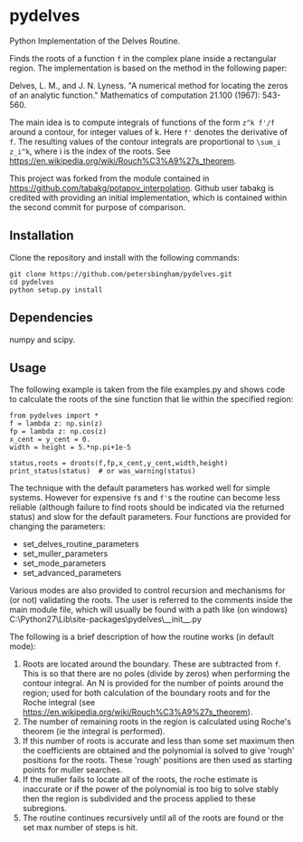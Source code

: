 # pydelves
Python Implementation of the Delves Routine.

Finds the roots of a function `f` in the complex plane inside a rectangular region.
The implementation is based on the method in the following paper:

 Delves, L. M., and J. N. Lyness. "A numerical method for locating the zeros of
 an analytic function." Mathematics of computation 21.100 (1967): 543-560.

The main idea is to compute integrals of functions of the form
`z^k f'/f` around a contour, for integer values of k. Here `f'` denotes the
derivative of `f`. The resulting values of the contour integrals are proportional
to `\sum_i z_i^k`, where i is the index of the roots. See https://en.wikipedia.org/wiki/Rouch%C3%A9%27s_theorem.

This project was forked from the module contained in https://github.com/tabakg/potapov_interpolation. Github user tabakg is credited with providing an initial implementation, which is contained within the second commit for purpose of comparison.

## Installation

Clone the repository and install with the following commands:

    git clone https://github.com/petersbingham/pydelves.git
    cd pydelves
    python setup.py install
    
## Dependencies

numpy and scipy.
    
## Usage

The following example is taken from the file examples.py and shows code to calculate the roots of the sine function that lie within the specified region:

    from pydelves import *
    f = lambda z: np.sin(z)
    fp = lambda z: np.cos(z)
    x_cent = y_cent = 0.
    width = height = 5.*np.pi+1e-5

    status,roots = droots(f,fp,x_cent,y_cent,width,height)
    print_status(status)  # or was_warning(status)
 
The technique with the default parameters has worked well for simple systems. However for expensive `f`s and `f'`s the routine can become less reliable (although failure to find roots should be indicated via the returned status) and slow for the default parameters. Four functions are provided for changing the parameters:
  * set_delves_routine_parameters
  * set_muller_parameters
  * set_mode_parameters
  * set_advanced_parameters

Various modes are also provided to control recursion and mechanisms for (or not) validating the roots. The user is referred to the comments inside the main module file, which will usually be found with a path like (on windows) C:\Python27\Lib\site-packages\pydelves\\_\_init__.py

The following is a brief description of how the routine works (in default mode):

1. Roots are located around the boundary. These are subtracted from `f`. This is so that there are no poles (divide by zeros) when performing the contour integral. An N is provided for the number of points around the region; used for both calculation of the boundary roots and for the Roche integral (see https://en.wikipedia.org/wiki/Rouch%C3%A9%27s_theorem).
2. The number of remaining roots in the region is calculated using Roche's theorem (ie the integral is performed).
3. If this number of roots is accurate and less than some set maximum then the coefficients are obtained and the polynomial is solved to give 'rough' positions for the roots. These 'rough' positions are then used as starting points for muller searches.
4. If the muller fails to locate all of the roots, the roche estimate is inaccurate or if the power of the polynomial is too big to solve stably then the region is subdivided and the process applied to these subregions. 
5. The routine continues recursively until all of the roots are found or the set max number of steps is hit.
